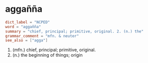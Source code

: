 # aggañña

``` toml
dict_label = "NCPED"
word = "aggañña"
summary = "chief, principal; primitive, original. 2. (n.) the"
grammar_comment = "mfn. & neuter"
see_also = ["agga"]
```

1. (mfn.) chief, principal; primitive, original.
2. (n.) the beginning of things; origin

